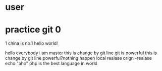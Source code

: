 # user
practice git
0
=======
1
china is no.1
hello world!

hello everybody i am master
this is change by git line 
git is powerful
this is change by git line
powerful?nothing happen
local realase
orign -realase
echo "aho"
php is the best language in world
